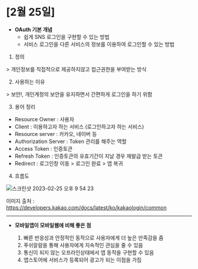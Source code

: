 # [2월 25일]

- **OAuth 기본 개념**
  - 쉽게 SNS 로그인을 구현할 수 있는 방법
  - 서비스 로그인을 다른 서비스의 정보를 이용하여 로그인할 수 있는 방법

1. 정의

\> 개인정보를 직접적으로 제공하지않고 접근권한을 부여받는 방식

2. 사용하는 이유

\> 보안!, 개인계정의 보안을 유지하면서 간편하게 로그인을 하기 위함



3. 용어 정리

- Resource Owner : 사용자
- Client : 이용하고자 하는 서비스 (로그인하고자 하는 서비스)
- Resource server : 카카오, 네이버 등
- Authorization Server : Token 관리를 해주는 역할
- Access Token : 인증토큰
- Refresh Token : 인증토큰의 유효기간이 지날 경우 재발급 받는 토큰
- Redirect : 로그인창 이동 > 로그인 완료 > 앱 복귀



4. 흐름도

![스크린샷 2023-02-25 오후 9 54 23](https://user-images.githubusercontent.com/102534252/221358170-7ad96a09-b3b9-4f71-9ebc-9a7a96797a91.png)

이미지 출처 : https://developers.kakao.com/docs/latest/ko/kakaologin/common

***

- **모바일앱이 모바일웹에 비해 좋은 점**

  

  1. 빠른 반응성과 안정적인 동작으로 사용자에게 더 높은 만족감을 줌
  2. 푸쉬알람을 통해 사용자에게 지속적인 관심을 줄 수 있음
  3. 통신이 되지 않는 오프라인상태에서 앱 동작을 구현할 수 있음
  4. 앱스토어에 서비스가 등록되어 광고가 되는 이점을 가짐
